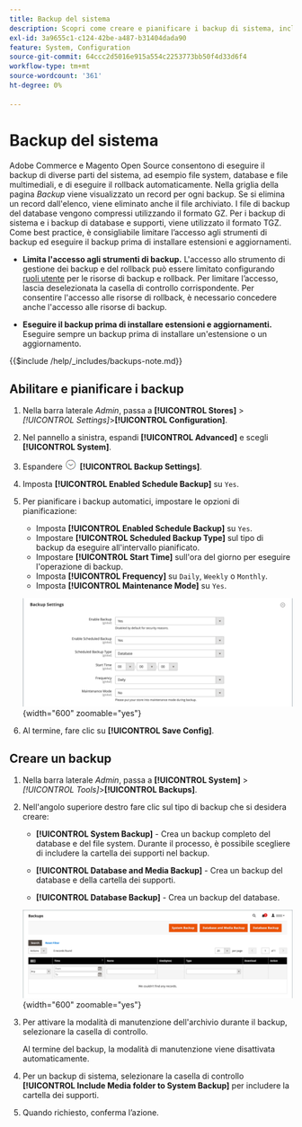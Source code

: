 ```yaml
---
title: Backup del sistema
description: Scopri come creare e pianificare i backup di sistema, inclusi file system, database e file multimediali.
exl-id: 3a9655c1-c124-42be-a487-b31404dada90
feature: System, Configuration
source-git-commit: 64ccc2d5016e915a554c2253773bb50f4d33d6f4
workflow-type: tm+mt
source-wordcount: '361'
ht-degree: 0%

---
```


# Backup del sistema

Adobe Commerce e Magento Open Source consentono di eseguire il backup di diverse parti del sistema, ad esempio file system, database e file multimediali, e di eseguire il rollback automaticamente. Nella griglia della pagina _Backup_ viene visualizzato un record per ogni backup. Se si elimina un record dall&#39;elenco, viene eliminato anche il file archiviato. I file di backup del database vengono compressi utilizzando il formato GZ. Per i backup di sistema e i backup di database e supporti, viene utilizzato il formato TGZ. Come best practice, è consigliabile limitare l’accesso agli strumenti di backup ed eseguire il backup prima di installare estensioni e aggiornamenti.

- **Limita l&#39;accesso agli strumenti di backup.** L&#39;accesso allo strumento di gestione dei backup e del rollback può essere limitato configurando [ruoli utente](permissions-user-roles.md) per le risorse di backup e rollback. Per limitare l’accesso, lascia deselezionata la casella di controllo corrispondente. Per consentire l&#39;accesso alle risorse di rollback, è necessario concedere anche l&#39;accesso alle risorse di backup.

- **Eseguire il backup prima di installare estensioni e aggiornamenti.** Eseguire sempre un backup prima di installare un&#39;estensione o un aggiornamento.

{{$include /help/_includes/backups-note.md}}

## Abilitare e pianificare i backup

1. Nella barra laterale _Admin_, passa a **[!UICONTROL Stores]** > _[!UICONTROL Settings]_>**[!UICONTROL Configuration]**.

1. Nel pannello a sinistra, espandi **[!UICONTROL Advanced]** e scegli **[!UICONTROL System]**.

1. Espandere ![Il selettore di espansione](../assets/icon-display-expand.png) **[!UICONTROL Backup Settings]**.

1. Imposta **[!UICONTROL Enabled Schedule Backup]** su `Yes`.

1. Per pianificare i backup automatici, impostare le opzioni di pianificazione:

   - Imposta **[!UICONTROL Enabled Schedule Backup]** su `Yes`.
   - Impostare **[!UICONTROL Scheduled Backup Type]** sul tipo di backup da eseguire all&#39;intervallo pianificato.
   - Impostare **[!UICONTROL Start Time]** sull&#39;ora del giorno per eseguire l&#39;operazione di backup.
   - Imposta **[!UICONTROL Frequency]** su `Daily`, `Weekly` o `Monthly`.
   - Imposta **[!UICONTROL Maintenance Mode]** su `Yes`.

   ![Configurazione avanzata - backup](../configuration-reference/advanced/assets/system-scheduled-backup-settings.png){width="600" zoomable="yes"}

1. Al termine, fare clic su **[!UICONTROL Save Config]**.

## Creare un backup

1. Nella barra laterale _Admin_, passa a **[!UICONTROL System]** > _[!UICONTROL Tools]_>**[!UICONTROL Backups]**.

1. Nell&#39;angolo superiore destro fare clic sul tipo di backup che si desidera creare:

   - **[!UICONTROL System Backup]** - Crea un backup completo del database e del file system. Durante il processo, è possibile scegliere di includere la cartella dei supporti nel backup.

   - **[!UICONTROL Database and Media Backup]** - Crea un backup del database e della cartella dei supporti.

   - **[!UICONTROL Database Backup]** - Crea un backup del database.

   ![Strumenti di sistema - backup](./assets/tools-backups.png){width="600" zoomable="yes"}

1. Per attivare la modalità di manutenzione dell&#39;archivio durante il backup, selezionare la casella di controllo.

   Al termine del backup, la modalità di manutenzione viene disattivata automaticamente.

1. Per un backup di sistema, selezionare la casella di controllo **[!UICONTROL Include Media folder to System Backup]** per includere la cartella dei supporti.

1. Quando richiesto, conferma l’azione.


